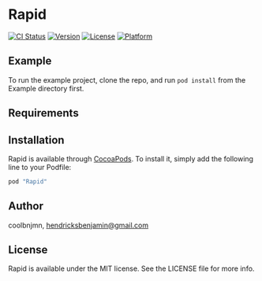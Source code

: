 # Rapid

[![CI Status](http://img.shields.io/travis/coolbnjmn/Rapid.svg?style=flat)](https://travis-ci.org/coolbnjmn/Rapid)
[![Version](https://img.shields.io/cocoapods/v/Rapid.svg?style=flat)](http://cocoapods.org/pods/Rapid)
[![License](https://img.shields.io/cocoapods/l/Rapid.svg?style=flat)](http://cocoapods.org/pods/Rapid)
[![Platform](https://img.shields.io/cocoapods/p/Rapid.svg?style=flat)](http://cocoapods.org/pods/Rapid)

## Example

To run the example project, clone the repo, and run `pod install` from the Example directory first.

## Requirements

## Installation

Rapid is available through [CocoaPods](http://cocoapods.org). To install
it, simply add the following line to your Podfile:

```ruby
pod "Rapid"
```

## Author

coolbnjmn, hendricksbenjamin@gmail.com

## License

Rapid is available under the MIT license. See the LICENSE file for more info.
